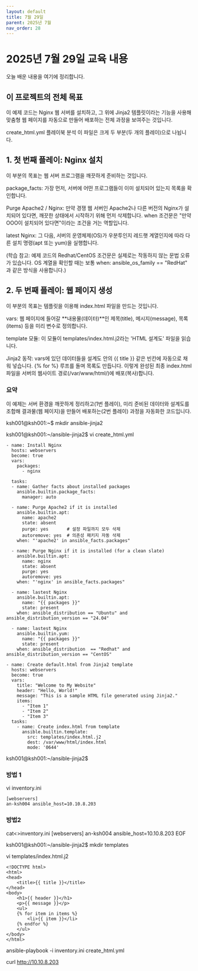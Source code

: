 ```yaml
---
layout: default
title: 7월 29일
parent: 2025년 7월
nav_order: 28
---
```


# 2025년 7월 29일 교육 내용

오늘 배운 내용을 여기에 정리합니다.

## 이 프로젝트의 전체 목표
이 예제 코드는 Nginx 웹 서버를 설치하고, 그 위에 Jinja2 템플릿이라는 기능을 사용해 맞춤형 웹 페이지를 자동으로 만들어 배포하는 전체 과정을 보여주는 것입니다.

create_html.yml 플레이북 분석
이 파일은 크게 두 부분(두 개의 플레이)으로 나뉩니다.

## 1. 첫 번째 플레이: Nginx 설치
이 부분의 목표는 웹 서버 프로그램을 깨끗하게 준비하는 것입니다.

package_facts: 가장 먼저, 서버에 어떤 프로그램들이 이미 설치되어 있는지 목록을 확인합니다.

Purge Apache2 / Nginx: 만약 경쟁 웹 서버인 Apache2나 다른 버전의 Nginx가 설치되어 있다면, 깨끗한 상태에서 시작하기 위해 먼저 삭제합니다. when 조건문은 "만약 OOO이 설치되어 있다면"이라는 조건을 거는 역할입니다.

latest Nginx: 그 다음, 서버의 운영체제(OS)가 우분투인지 레드햇 계열인지에 따라 다른 설치 명령(apt 또는 yum)을 실행합니다.

(학습 참고: 예제 코드의 Redhat/CentOS 조건문은 실제로는 작동하지 않는 문법 오류가 있습니다. OS 계열을 확인할 때는 보통 when: ansible_os_family == "RedHat" 과 같은 방식을 사용합니다.)

## 2. 두 번째 플레이: 웹 페이지 생성
이 부분의 목표는 템플릿을 이용해 index.html 파일을 만드는 것입니다.

vars: 웹 페이지에 들어갈 **내용물(데이터)**인 제목(title), 메시지(message), 목록(items) 등을 미리 변수로 정의합니다.

template 모듈: 이 모듈이 templates/index.html.j2라는 'HTML 설계도' 파일을 읽습니다.

Jinja2 동작: vars에 있던 데이터들을 설계도 안의 {{ title }} 같은 빈칸에 자동으로 채워 넣습니다. {% for %} 루프를 돌며 목록도 만듭니다. 이렇게 완성된 최종 index.html 파일을 서버의 웹사이트 경로(/var/www/html/)에 배포(복사)합니다.

### 요약
이 예제는 서버 환경을 깨끗하게 정리하고(1번 플레이), 미리 준비된 데이터와 설계도를 조합해 결과물(웹 페이지)을 만들어 배포하는(2번 플레이) 과정을 자동화한 코드입니다.

ksh001@ksh001:~$ 
mkdir ansible-jinja2

ksh001@ksh001:~/ansible-jinja2$ 
vi create_html.yml

```
- name: Install Nginx
  hosts: webservers
  become: true
  vars:
    packages:
      - nginx

  tasks:
  - name: Gather facts about installed packages
    ansible.builtin.package_facts:
      manager: auto

  - name: Purge Apache2 if it is installed
    ansible.builtin.apt:
      name: apache2
      state: absent
      purge: yes       # 설정 파일까지 모두 삭제
      autoremove: yes  # 의존성 패키지 자동 삭제
    when: "'apache2' in ansible_facts.packages"

  - name: Purge Nginx if it is installed (for a clean slate)
    ansible.builtin.apt:
      name: nginx
      state: absent
      purge: yes
      autoremove: yes
    when: "'nginx' in ansible_facts.packages"

  - name: lastest Nginx
    ansible.builtin.apt:
      name: "{{ packages }}"
      state: present
    when: ansible_distribution == "Ubuntu" and ansible_distribution_version == "24.04"

  - name: lastest Nginx
    ansible.builtin.yum:
      name: "{{ packages }}"
      state: present
    when: ansible_distribution  == "Redhat" and ansible_distribution_version == "CentOS"

- name: Create default.html from Jinja2 template
  hosts: webservers
  become: true
  vars:
    title: "Welcome to My Website"
    header: "Hello, World!"
    message: "This is a sample HTML file generated using Jinja2."
    items:
      - "Item 1"
      - "Item 2"
      - "Item 3"
  tasks:
    - name: Create index.html from template
      ansible.builtin.template:
        src: templates/index.html.j2
        dest: /var/www/html/index.html
        mode: '0644'
```

ksh001@ksh001:~/ansible-jinja2$ 

### 방법 1

vi inventory.ini
```
[webservers]
an-ksh004 ansible_host=10.10.8.203
```

### 방법2

cat<<EOF>>inventory.ini
[webservers]
an-ksh004 ansible_host=10.10.8.203
EOF


ksh001@ksh001:~/ansible-jinja2$ 
mkdir templates

vi templates/index.html.j2
  
```
<!DOCTYPE html>
<html>
<head>
    <title>{{ title }}</title>
</head>
<body>
    <h1>{{ header }}</h1>
    <p>{{ message }}</p>
    <ul>
    {% for item in items %}
        <li>{{ item }}</li>
    {% endfor %}
    </ul>
</body>
</html>
```
  
ansible-playbook -i inventory.ini create_html.yml

curl http://10.10.8.203
